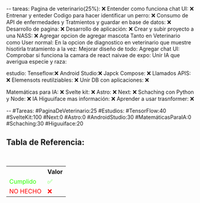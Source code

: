 --
tareas:
Pagina de veterinario(25%): ❌
Entender como funciona chat UI: ❌
Entrenar y enteder Codigo para hacer identificar un perro:  ❌
Consumo de API de enfermedades y  Tratmientos y guardar en base de datos: ❌
Desarrollo de pagina: ❌
Desarrollo de aplicación: ❌
Crear y subir proyecto a una NASS: ❌
Agregar opcion de agregar mascota Tanto en Veterinario como User normal:
En la opcion de diagnostico en veterinario que muestre hisotirla tratamiento a la vez:
Mejorar diseño de todo:
Agregar chat UI:
Comprobar si funciona la camara de react naivae de expo:
Unir IA que averigua especie y raza:

estudio:
Tenseflow:❌
Android Studio:❌
Japck Compose: ❌
Llamados APIS: ❌
Elemensots reutilziables: ❌
Unir DB con aplicaciones: ❌

Matemáticas para IA: ❌
Svelte kit: ❌
Astro: ❌
Next: ❌
Schaching con Python y Node: ❌
IA Higuuiface mas información: ❌
Aprender a usar trasnformer: ❌

--
\#Tareas:
\#PaginaDeVeterinario:25
\#Estudios:
\#TensorFlow:40
\#SvelteKit:100
\#Next:0
\#Astro:0
\#AndroidStudio:30
\#MatemáticasParaIA:0
\#Schaching:30
\#Higuuiface:20

<div  class="bc-diario">
<h2> Tabla de Referencia:</h2>
<table class="table-diario">
  <tr class="tr-diario">
    <th class="th-diario"></th>
    <th class="th-diario">Valor</th>
  </tr>
  <tr class="tr-diario">
    <td class="td-diario" style="color:2bff00">Cumplido</td>
    <td class="td-diario" style="color:2bff00">✅</td>
  </tr>
  <tr class="tr-diario">
    <td class="td-diario" style="color:red">NO HECHO</td>
    <td class="td-diario" style="color:red">❌</td>
  </tr>
</table>
